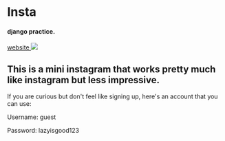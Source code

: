 # Insta
<h4>django practice.</h4>

<a href="https://frozen-temple-41046.herokuapp.com/"> website </a>
<a href="https://frozen-temple-41046.herokuapp.com/">
  <img src="https://i.imgur.com/BRtuXvQ.png">
</a>
<h2>This is a mini instagram that works pretty much like instagram but less impressive.</h2>
<body>
  <p>If you are curious but don't feel like signing up, here's an account that you can use:</p>
  <p>Username: guest</p>
  <p>Password: lazyisgood123</p>
</body>
